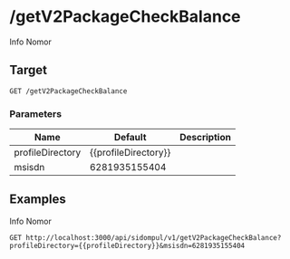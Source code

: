 # /getV2PackageCheckBalance
Info Nomor


## Target
```
GET /getV2PackageCheckBalance
```

### Parameters
Name | Default | Description
--- | --- | ---
profileDirectory | {{profileDirectory}} | 
msisdn | 6281935155404 | 





## Examples
Info Nomor

```
GET http://localhost:3000/api/sidompul/v1/getV2PackageCheckBalance?profileDirectory={{profileDirectory}}&msisdn=6281935155404


```

